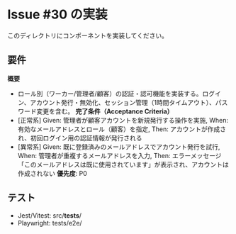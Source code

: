 # Issue #30 の実装

このディレクトリにコンポーネントを実装してください。

## 要件
**概要**
- ロール別（ワーカー/管理者/顧客）の認証・認可機能を実装する。ログイン、アカウント発行・無効化、セッション管理（1時間タイムアウト）、パスワード変更を含む。
**完了条件（Acceptance Criteria）**
- [正常系] Given: 管理者が顧客アカウントを新規発行する操作を実施, When: 有効なメールアドレスとロール（顧客）を指定, Then: アカウントが作成され、初回ログイン用の認証情報が発行される
- [異常系] Given: 既に登録済みのメールアドレスでアカウント発行を試行, When: 管理者が重複するメールアドレスを入力, Then: エラーメッセージ「このメールアドレスは既に使用されています」が表示され、アカウントは作成されない
**優先度**: P0

## テスト
- Jest/Vitest: src/__tests__/
- Playwright: tests/e2e/
